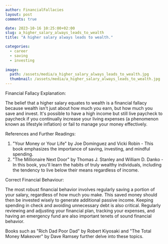 ```yaml
---
author: FinancialFallacies
layout: post
comments: true

date: 2023-10-16 10:25:00+02:00  
slug: a_higher_salary_always_leads_to_wealth
title: "A higher salary always leads to wealth."

categories:
  - career
  - saving
  - investing
  
image:
  path: /assets/media/a_higher_salary_always_leads_to_wealth.jpg
  thumbnail: /assets/media/a_higher_salary_always_leads_to_wealth.jpg
---
```


Financial Fallacy Explanation:

The belief that a higher salary equates to wealth is a financial fallacy because wealth isn't just about how much you earn, but how much you save and invest. It's possible to have a high income but still live paycheck to paycheck if you continually increase your living expenses (a phenomenon known as lifestyle inflation) or fail to manage your money effectively.

References and Further Readings:

1. "Your Money or Your Life" by Joe Dominguez and Vicki Robin - This book emphasizes the importance of saving, investing, and mindful spending.
2. "The Millionaire Next Door" by Thomas J. Stanley and William D. Danko - In this book, you'll learn the habits of truly wealthy individuals, including the tendency to live below their means regardless of income.

Correct Financial Behaviour:

The most robust financial behavior involves regularly saving a portion of your salary, regardless of how much you make. This saved money should then be invested wisely to generate additional passive income. Keeping spending in check and avoiding unnecessary debt is also critical. Regularly reviewing and adjusting your financial plan, tracking your expenses, and having an emergency fund are also important tenets of sound financial behavior.   

Books such as "Rich Dad Poor Dad" by Robert Kiyosaki and "The Total Money Makeover" by Dave Ramsey further delve into these topics.
